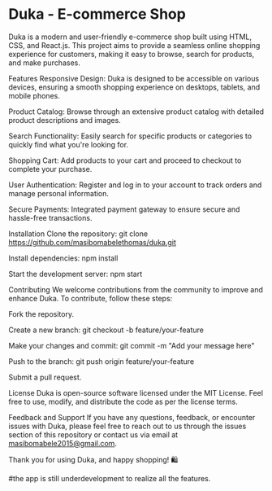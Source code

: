 # Duka - E-commerce Shop
Duka is a modern and user-friendly e-commerce shop built using HTML, CSS, and React.js. 
This project aims to provide a seamless online shopping experience for customers, making it easy to browse, search for products, and make purchases.

Features
Responsive Design: Duka is designed to be accessible on various devices, ensuring a smooth shopping experience on desktops, tablets, and mobile phones.

Product Catalog: Browse through an extensive product catalog with detailed product descriptions and images.

Search Functionality: Easily search for specific products or categories to quickly find what you're looking for.

Shopping Cart: Add products to your cart and proceed to checkout to complete your purchase.

User Authentication: Register and log in to your account to track orders and manage personal information.

Secure Payments: Integrated payment gateway to ensure secure and hassle-free transactions.

Installation
Clone the repository: git clone https://github.com/masibomabelethomas/duka.git

Install dependencies: npm install

Start the development server: npm start

Contributing
We welcome contributions from the community to improve and enhance Duka. To contribute, follow these steps:

Fork the repository.

Create a new branch: git checkout -b feature/your-feature

Make your changes and commit: git commit -m "Add your message here"

Push to the branch: git push origin feature/your-feature

Submit a pull request.

License
Duka is open-source software licensed under the MIT License. Feel free to use, modify, and distribute the code as per the license terms.

Feedback and Support
If you have any questions, feedback, or encounter issues with Duka, please feel free to reach out to us through the issues section of this repository or contact us via email at masibomabele2015@gmail.com.

Thank you for using Duka, and happy shopping! 🛍️

#the app is still underdevelopment to realize all the features.
